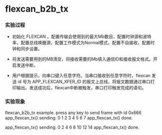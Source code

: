 # flexcan_b2b_tx

### 实验过程

+ 初始化 FLEXCAN ，配置传输会使用到的最大Mb数目，配置时钟源和波特率，配置总线唤醒源，配置工作模式为Normal模式，配置不自接收，配置时钟和同步设置。
+ 将发送需要用到的MB清空，将接收需要的Mb填入通信ID和接收报文格式。开启发送中断。

+ 用户根据提示，向串口键入任意字符。当串口接收到任意字符时，flexcan 发送 id 号为 APP_FLEXCAN_XFER_ID 的报文上总线，将报文数据通过串口打印输出。发送成功后，flexcan中断被触发，串口打印触发完成的语句。

### 实验现象

flexcan_b2b_tx example.
press any key to send frame with id 0x666
app_flexcan_tx() sending: 0 1 2 3 4 5 6 7
app_flexcan_tx() done.

app_flexcan_tx() sending: 0 2 4 6 8 10 12 14
app_flexcan_tx() done.